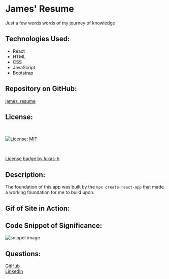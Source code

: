 # James' Resume

Just a few words words of my journey of knowledge

## Technologies Used:

* React
* HTML
* CSS
* JavaScript
* Bootstrap

## Repository on GitHub:

[james_resume](https://github.com/OnlyMeHere/james_resume)

## License:
<br>

[![License: MIT](https://img.shields.io/badge/License-MIT-yellow.svg)](https://opensource.org/licenses/MIT)

<br>

[License badge by lukas-h](https://gist.github.com/lukas-h/2a5d00690736b4c3a7ba)
<br>

## Description:

The foundation of this app was built by the ```npx create-react-app``` that made a working foundation for me to build upon.


## Gif of Site in Action:




## Code Snippet of Significance:

![snippet image](../../assets/ScreenShot.png)

## Questions:

[GitHub](https://github.com/OnlyMeHere)<br>
[LinkedIn](linkedin.com/in/jamesbennett1here)


